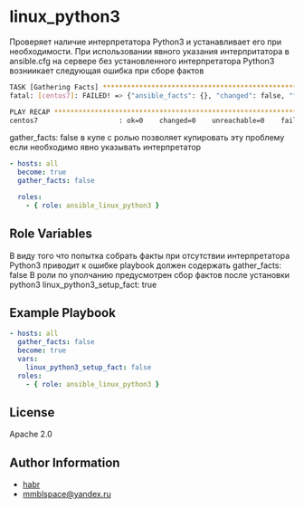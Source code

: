 linux_python3
=========

Проверяет наличие интерпретатора Python3 и устанавливает его при необходимости.
При использовании явного указания интерпритатора в ansible.cfg на сервере без установленного интерпретатора Python3 возниикает следующая ошибка при сборе фактов

```sh
TASK [Gathering Facts] *********************************************************
fatal: [centos7]: FAILED! => {"ansible_facts": {}, "changed": false, "failed_modules": {"ansible.legacy.setup": {"failed": true, "module_stderr": "Shared connection to 127.0.0.1 closed.\r\n", "module_stdout": "/bin/sh: /usr/bin/python3: Нет такого файла или каталога\r\n", "msg": "MODULE FAILURE\nSee stdout/stderr for the exact error", "rc": 127}}, "msg": "The following modules failed to execute: ansible.legacy.setup\n"}

PLAY RECAP *********************************************************************
centos7                    : ok=0    changed=0    unreachable=0    failed=1    skipped=0    rescued=0    ignored=0  
```

gather_facts: false в купе с ролью позволяет купировать эту проблему если необходимо явно указывать интерпретатор

```yaml
- hosts: all
  become: true
  gather_facts: false

  roles:
    - { role: ansible_linux_python3 }
```

Role Variables
--------------

В виду того что попытка собрать факты при отсутствии интерпретатора Python3 приводит к ошибке playbook должен содержать gather_facts: false
В роли по уполчанию предусмотрен сбор фактов после установки python3
linux_python3_setup_fact: true

Example Playbook
----------------

```yaml
- hosts: all
  gather_facts: false
  become: true
  vars:
    linux_python3_setup_fact: false
  roles:
    - { role: ansible_linux_python3 }
```

License
-------

Apache 2.0

Author Information
------------------

- [habr](https://habr.com/ru/users/mmblsp/)
- mmblspace@yandex.ru
